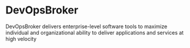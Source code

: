 # DevOpsBroker
DevOpsBroker delivers enterprise-level software tools to maximize individual and organizational ability to deliver applications and services at high velocity 
